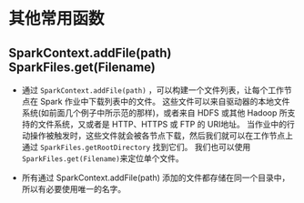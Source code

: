# 其他常用函数



## SparkContext.addFile(path) SparkFiles.get(Filename)

* 通过 `SparkContext.addFile(path)` ，可以构建一个文件列表，让每个工作节点在 Spark 作业中下载列表中的文件。
    这些文件可以来自驱动器的本地文件系统(如前面几个例子中所示范的那样)，或者来自 HDFS 或其他 Hadoop 所支持的文件系统，又或者是 HTTP、HTTPS 或 FTP 的 URI地址。
    当作业中的行动操作被触发时，这些文件就会被各节点下载，然后我们就可以在工作节点上通过 `SparkFiles.getRootDirectory` 找到它们。
    我们也可以使用 `SparkFiles.get(Filename)`来定位单个文件。

* 所有通过 SparkContext.addFile(path) 添加的文件都存储在同一个目录中，所以有必要使用唯一的名字。
